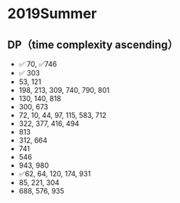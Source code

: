 # 2019Summer
## DP（time complexity ascending）
* ✅ 70, ✅746 
* ✅ 303
* 53, 121
* 198, 213, 309, 740, 790, 801
* 130, 140, 818
* 300, 673
* 72, 10, 44, 97, 115, 583, 712
* 322, 377, 416, 494
* 813
* 312, 664
* 741
* 546
* 943, 980
* ✅62, 64, 120, 174, 931
* 85, 221, 304
* 688, 576, 935
